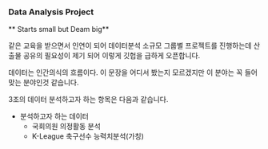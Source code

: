 ### Data Analysis Project 
** Starts small but Deam big**

같은 교육을 받으면서 인연이 되어 데이터분석 소규모 그룹별 프로젝트를 진행하는데 산출물 공유의 필요성이 제기 되어 이렇게 깃헙을 급하게 오픈합니다.

데이터는 인간의식의 흐름이다. 이 문장을 어디서 봤는지 모르겠지만 이 분야는 꼭 들어 맞는 분야인것 같습니다.

3조의 데이터 분석하고자 하는 항목은 다음과 같습니다.

- 분석하고자 하는 데이터 
  - 국회의원 의정활동 분석
  - K-League 축구선수 능력치분석(가칭)
